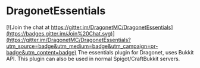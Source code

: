 # DragonetEssentials

[![Join the chat at https://gitter.im/DragonetMC/DragonetEssentials](https://badges.gitter.im/Join%20Chat.svg)](https://gitter.im/DragonetMC/DragonetEssentials?utm_source=badge&utm_medium=badge&utm_campaign=pr-badge&utm_content=badge)
The essentials plugin for Dragonet, uses Bukkit API. This plugin can also be used in normal Spigot/CraftBukkit servers. 
